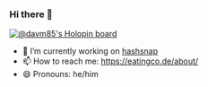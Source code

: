 ### Hi there 👋

[![@davm85's Holopin board](https://holopin.io/api/user/board?user=davm85)](https://holopin.io/@davm85)

- 🔭 I’m currently working on [hashsnap](https://github.com/dav-m85/hashsnap)
- 📫 How to reach me: https://eatingco.de/about/
- 😄 Pronouns: he/him
